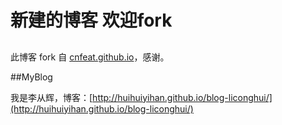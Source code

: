 # 新建的博客 欢迎fork
##

此博客 fork 自 [cnfeat.github.io](http://azeril.me/)，感谢。

##MyBlog

我是李从辉，博客：[http://huihuiyihan.github.io/blog-liconghui/](http://huihuiyihan.github.io/blog-liconghui/)

